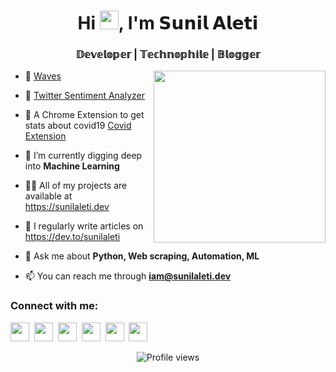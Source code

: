 
<h1 align="center">Hi <img src="https://raw.githubusercontent.com/MartinHeinz/MartinHeinz/master/wave.gif" width="30px">, I'm 𝗦𝘂𝗻𝗶𝗹 𝗔𝗹𝗲𝘁𝗶</h1>
<h3 align="center">𝔻𝕖𝕧𝕖𝕝𝕠𝕡𝕖𝕣 | 𝕋𝕖𝕔𝕙𝕟𝕠𝕡𝕙𝕚𝕝𝕖 | 𝔹𝕝𝕠𝕘𝕘𝕖𝕣</h3>
<a href="https://sunilaleti.dev" target="_blank"><img src="https://github.com/samujjwaal/samujjwaal/raw/master/etc/coffee.png" align="right" height="275" /></a>

- 🔭 <a href="https://aletisunil.github.io/waves/">Waves</a>
- 👯 <a href="http://twittertweetanalyzer.herokuapp.com/" target="_blank">Twitter Sentiment Analyzer</a>

- 🤝 A Chrome Extension to get stats about covid19 <a href="https://chrome.google.com/webstore/detail/covid19/mbngfbmenimfoejbpjpfkkbpkicnonah" target="_blank">Covid Extension</a>

- 🌱 I’m currently digging deep into **Machine Learning**

- 👨‍💻 All of my projects are available at <a href="https://sunilaleti.dev"  target="_blank">https://sunilaleti.dev</a>

- 📝 I regularly write articles on <a href="https://dev.to/sunilaleti"  target="_blank">https://dev.to/sunilaleti</a>
- 💬 Ask me about **Python, Web scraping, Automation, ML**

- 📫 You can reach me through **iam@sunilaleti.dev**

<h3 align="left">Connect with me:</h3>
<p align="left">
 <a href="https://twitter.com/aleti_sunil" alt="Twitter" target="_blank"><img src="https://www.flaticon.com/svg/static/icons/svg/889/889147.svg"  height="30" width="30"></a>&nbsp;
<a href="https://www.linkedin.com/in/sunilaleti/" alt="Linkedin" target="_blank"><img src="https://www.flaticon.com/svg/static/icons/svg/145/145807.svg"  height="30" width="30"></a>&nbsp;
    <a href="https://www.instagram.com/sunil_aleti" alt="Instagram" target="_blank"><img src="https://www.flaticon.com/svg/static/icons/svg/174/174855.svg" height="30" width="30"></a>&nbsp;
     <a href="https://t.me/sunilaleti" alt="Telegram" target="_blank"><img src="https://www.flaticon.com/svg/static/icons/svg/2111/2111646.svg" height="30" width="30"></a>&nbsp;
    <a href="https://dev.to/sunilaleti" target="_blank"><img src="https://dev-to-uploads.s3.amazonaws.com/i/edg4mfn45cpz9ldz9ywg.png" height="30" width="30"></a>&nbsp;
    <a href="https://sunilaleti.dev/" target="_blank"><img src="https://www.flaticon.com/svg/static/icons/svg/975/975645.svg" height="30" width="30"></a>
</p>

<!--<h3 align="left">Languages and Tools:</h3>
<p align="left"> <a href="https://www.gnu.org/software/bash/" target="_blank"> <img src="https://www.vectorlogo.zone/logos/gnu_bash/gnu_bash-icon.svg" alt="bash" width="40" height="40"/> </a> <a href="https://www.w3schools.com/css/" target="_blank"> <img src="https://devicons.github.io/devicon/devicon.git/icons/css3/css3-original-wordmark.svg" alt="css3" width="40" height="40"/> </a> <a href="https://git-scm.com/" target="_blank"> <img src="https://www.vectorlogo.zone/logos/git-scm/git-scm-icon.svg" alt="git" width="40" height="40"/> </a> <a href="https://heroku.com" target="_blank"> <img src="https://www.vectorlogo.zone/logos/heroku/heroku-icon.svg" alt="heroku" width="40" height="40"/> </a> <a href="https://www.w3.org/html/" target="_blank"> <img src="https://devicons.github.io/devicon/devicon.git/icons/html5/html5-original-wordmark.svg" alt="html5" width="40" height="40"/> </a> <a href="https://www.java.com" target="_blank"> <img src="https://devicons.github.io/devicon/devicon.git/icons/java/java-original-wordmark.svg" alt="java" width="40" height="40"/> </a> <a href="https://developer.mozilla.org/en-US/docs/Web/JavaScript" target="_blank"> <img src="https://devicons.github.io/devicon/devicon.git/icons/javascript/javascript-original.svg" alt="javascript" width="40" height="40"/> </a> <a href="https://www.linux.org/" target="_blank"> <img src="https://devicons.github.io/devicon/devicon.git/icons/linux/linux-original.svg" alt="linux" width="40" height="40"/> </a> <a href="https://www.mongodb.com/" target="_blank"> <img src="https://devicons.github.io/devicon/devicon.git/icons/mongodb/mongodb-original-wordmark.svg" alt="mongodb" width="40" height="40"/> </a> <a href="https://www.mysql.com/" target="_blank"> <img src="https://devicons.github.io/devicon/devicon.git/icons/mysql/mysql-original-wordmark.svg" alt="mysql" width="40" height="40"/> </a> <a href="https://postman.com" target="_blank"> <img src="https://www.vectorlogo.zone/logos/getpostman/getpostman-icon.svg" alt="postman" width="40" height="40"/> </a> <a href="https://www.python.org" target="_blank"> <img src="https://devicons.github.io/devicon/devicon.git/icons/python/python-original.svg" alt="python" width="40" height="40"/> </a> <a href="https://reactjs.org/" target="_blank"> <img src="https://devicons.github.io/devicon/devicon.git/icons/react/react-original-wordmark.svg" alt="react" width="40" height="40"/> </a> <a href="https://scikit-learn.org/" target="_blank"> <img src="https://upload.wikimedia.org/wikipedia/commons/0/05/Scikit_learn_logo_small.svg" alt="scikit_learn" width="40" height="40"/> </a> <a href="https://www.selenium.dev" target="_blank"> <img src="https://raw.githubusercontent.com/detain/svg-logos/780f25886640cef088af994181646db2f6b1a3f8/svg/selenium-logo.svg" alt="selenium" width="40" height="40"/> </a> </p> --!>


<p align="center"><img src="https://gpvc.arturio.dev/aletisunil" alt="Profile views"></p>
